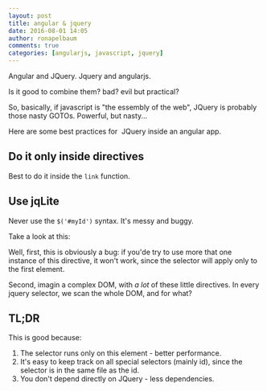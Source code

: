 ```yaml
---
layout: post
title: angular & jquery
date: 2016-08-01 14:05
author: ronapelbaum
comments: true
categories: [angularjs, javascript, jquery]
---
```

Angular and JQuery. Jquery and angularjs.

Is it good to combine them? bad? evil but practical?

So, basically, if javascript is "the essembly of the web", JQuery is probably those nasty GOTOs. Powerful, but nasty...

Here are some best practices for  JQuery inside an angular app.
<!--more-->
<h2>Do it only inside directives</h2>
Best to do it inside the <code>link</code> function.
<h2>Use jqLite</h2>
Never use the <code>$('#myId')</code> syntax. It's messy and buggy.

Take a look at this:

<script src="https://gist.github.com/ronapelbaum/5da7135fe9846996a9e801fd716bfb6b.js"></script> 

Well, first, this is obviously a bug: if you'de try to use more that one instance of this directive, it won't work, since the selector will apply only to the first element.

Second, imagin a complex DOM, with <em>a lot</em> of these little directives. In every jquery selector, we scan the whole DOM, and for what?
<h2>TL;DR</h2>
<script src="https://gist.github.com/ronapelbaum/a7c4bb0abb7ea505e26adda78270190a.js"></script> 

This is good because:
<ol>
	<li>The selector runs only on this element - better performance.</li>
	<li>It's easy to keep track on all special selectors (mainly id), since the selector is in the same file as the id.</li>
	<li>You don't depend directly on JQuery - less dependencies.</li>
</ol>
